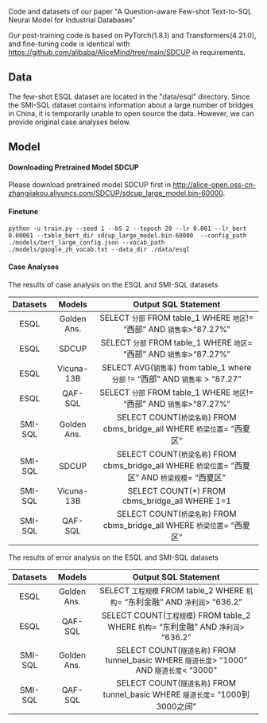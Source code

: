 Code and datasets of our paper "A Question-aware Few-shot Text-to-SQL Neural Model for Industrial Databases"

Our post-training code is based on PyTorch(1.8.1) and Transformers(4.21.0), and fine-tuning code is identical with https://github.com/alibaba/AliceMind/tree/main/SDCUP in requirements.

## Data
The few-shot ESQL dataset are located in the "data/esql" directory.
Since the SMI-SQL dataset contains information about a large number of bridges in China, it is temporarily unable to open source the data. However, we can provide original case analyses below.  

## Model
#### Downloading Pretrained Model SDCUP
Please download pretrained model SDCUP first in http://alice-open.oss-cn-zhangjiakou.aliyuncs.com/SDCUP/sdcup_large_model.bin-60000.

#### Finetune
```
python -u train.py --seed 1 --bS 2 --tepoch 20 --lr 0.001 --lr_bert 0.00001 --table_bert_dir sdcup_large_model.bin-60000  --config_path ./models/bert_large_config.json --vocab_path ./models/google_zh_vocab.txt --data_dir ./data/esql
```

#### Case Analyses

The results of case analysis on the ESQL and SMI-SQL datasets

|Datasets | Models | Output SQL Statement |
|:--------------------:|:-------:|:-------:|
|ESQL |Golden Ans. |SELECT `分部` FROM table_1 WHERE `地区`!= “西部” AND `销售率`>“87.27%” |
|ESQL |SDCUP |SELECT `分部` FROM table_1 WHERE `地区`= “西部” AND `销售率`>“87.27%” |
|ESQL |Vicuna-13B |SELECT AVG(`销售率`) from table_1 where `分部` != “西部” AND `销售率` > “87.27” |
|ESQL |QAF-SQL |SELECT `分部` FROM table_1 WHERE `地区`!= “西部” AND `销售率`>“87.27%” |
|SMI-SQL |Golden Ans. |SELECT COUNT(`桥梁名称`) FROM cbms_bridge_all WHERE `桥梁位置`= “西夏区” |
|SMI-SQL |SDCUP |SELECT COUNT(`桥梁名称`) FROM cbms_bridge_all WHERE `桥梁位置`= “西夏区” AND `桥梁规模`= “西夏区” |
|SMI-SQL |Vicuna-13B |SELECT COUNT(*) FROM cbms_bridge_all WHERE 1=1 |
|SMI-SQL |QAF-SQL |SELECT COUNT(`桥梁名称`) FROM cbms_bridge_all WHERE `桥梁位置`= “西夏区” |

The results of error analysis on the ESQL and SMI-SQL datasets

| Datasets |   Models    |                     Output SQL Statement                     |
| :------: | :---------: | :----------------------------------------------------------: |
|   ESQL   | Golden Ans. | SELECT `工程规模` FROM table_2 WHERE `机构`= “东利金融” AND `净利润`> “636.2” |
|   ESQL   |   QAF-SQL   | SELECT COUNT(`工程规模`) FROM table_2 WHERE `机构`= “东利金融” AND `净利润`> “636.2” |
| SMI-SQL  | Golden Ans. | SELECT COUNT(`隧道名称`) FROM tunnel_basic WHERE `隧道长度`> “1000” AND `隧道长度`< “3000” |
| SMI-SQL  |   QAF-SQL   | SELECT COUNT(`隧道名称`) FROM tunnel_basic WHERE `隧道长度`= “1000到3000之间” |

